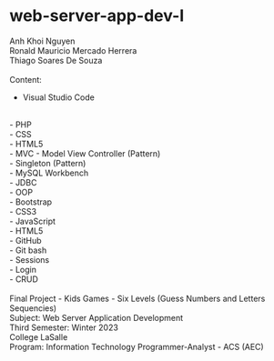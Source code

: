 # web-server-app-dev-I
Anh Khoi Nguyen
<br/>
Ronald Mauricio Mercado Herrera
<br/>
Thiago Soares De Souza
<br/>
<br/>
Content:
<br/>
- Visual Studio Code
<br/>
- PHP
<br/>
- CSS
<br/>
- HTML5
<br/>
- MVC - Model View Controller (Pattern)
<br/>
- Singleton (Pattern)
<br/>
- MySQL Workbench
<br/>
- JDBC
<br/>
- OOP
<br/>
- Bootstrap
<br/>
- CSS3
<br/>
- JavaScript
<br/>
- HTML5
<br/>
- GitHub
<br/>
- Git bash
<br/>
- Sessions
<br/>
- Login
<br/>
- CRUD
<br/>
<br/>
Final Project - Kids Games - Six Levels (Guess Numbers and Letters Sequencies) 
<br/>
Subject: Web Server Application Development
<br/>
Third Semester: Winter 2023
<br/>
College LaSalle
<br/>
Program: Information Technology Programmer-Analyst - ACS (AEC)

